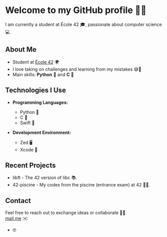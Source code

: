 # Welcome to my GitHub profile 👋✨

I am currently a student at École 42 🎓, passionate about computer science 💻.

## About Me

- Student at [École 42](https://42.fr/en) 🌍
- I love taking on challenges and learning from my mistakes 😅💪
- Main skills: **Python** 🐍 and **C** 💚

## Technologies I Use

- **Programming Languages:**
  - Python 🐍
  - C 💚
  - Swift 🍏

- **Development Environment:**
  - Zed 🖥️
  - Xcode 🍏

## Recent Projects

- libft - The 42 version of libc 📚.
- 42-piscine - My codes from the piscine (entrance exam) at 42 🏊‍♂️.

## Contact

Feel free to reach out to exchange ideas or collaborate 📩🤝.  
[mail me](mathys.henin@protonmail.com) ✉️

- 🤓
